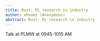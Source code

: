 ```yaml
---
title: Rust: PL research in industry
author: whoami (Anonymous)
abstract: Rust: PL research in industry
---
```


Talk at PLMW at 0945-1015 AM
